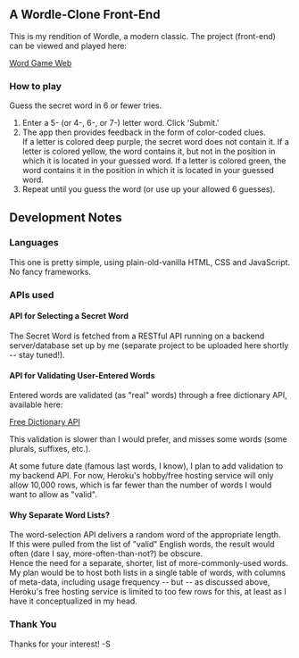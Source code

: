 ## A Wordle-Clone Front-End

This is my rendition of Wordle, a modern classic. The project (front-end) can be viewed and played here:

[Word Game Web](http://www.violetgoat.com)

### How to play

Guess the secret word in 6 or fewer tries. 

1.  Enter a 5- (or 4-, 6-, or 7-) letter word. Click 'Submit.'
2.  The app then provides feedback in the form of color-coded clues.  
      If a letter is colored deep purple, the secret word does not contain it. 
      If a letter is colored yellow, the word contains it, but not in the position in which it is located in your guessed word. 
      If a letter is colored green, the word contains it in the position in which it is located in your guessed word. 
3.  Repeat until you guess the word (or use up your allowed 6 guesses). 

## Development Notes

### Languages
This one is pretty simple, using plain-old-vanilla HTML, CSS and JavaScript. No fancy frameworks. 

### APIs used
    
   #### API for Selecting a Secret Word
The Secret Word is fetched from a RESTful API running on a backend server/database set up by me (separate project to be uploaded here shortly -- stay tuned!).

   #### API for Validating User-Entered Words
Entered words are validated (as "real" words) through a free dictionary API, available here: 

[Free Dictionary API](https://dictionaryapi.dev)

This validation is slower than I would prefer, and misses some words (some plurals, suffixes, etc.).

At some future date (famous last words, I know), I plan to add validation to my backend API. 
For now, Heroku's hobby/free hosting service will only allow 10,000 rows, which is far fewer than the number of words I would want to allow as "valid". 

  #### Why Separate Word Lists?
The word-selection API delivers a random word of the appropriate length.  
If this were pulled from the list of "valid" English words, the result would often (dare I say, more-often-than-not?) be obscure.  
Hence the need for a separate, shorter, list of more-commonly-used words. 
My plan would be to host both lists in a single table of words, with columns of meta-data, including usage frequency --
but -- as discussed above, Heroku's free hosting service is limited to too few rows for this, at least as I have it conceptualized in my head. 

### Thank You
Thanks for your interest!
    -S





